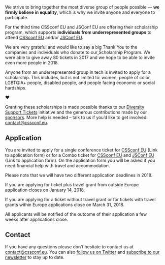We strive to bring together the most diverse group of people possible — **we firmly believe in equality**, which is why we invite anyone and everyone to participate.

For the third time CSSconf EU and JSConf EU are offering their scholarship program, which supports **individuals from underrepresented groups** to attend [CSSconf EU](http://2018.cssconf.eu/) and/or [JSConf EU](http://2018.jsconf.eu/).

We are very grateful and would like to say a big Thank You to the companies and individuals who donate to our[ ](https://2017.cssconf.eu/scholarships/)Scholarship Program. We were able to give away 80 tickets in 2017 and we hope to be able to invite even more people in 2018.

Anyone from an underrepresented group in tech is invited to apply for a scholarship. This includes, but is not limited to: women, people of color, LGBTQIA+ people, disabled people, and people facing economic or social hardships.

❤️

Granting these scholarships is made possible thanks to our [Diversity Support Tickets](https://2017.cssconf.eu/diversity-support-tickets/) initiative and the generous contributions made by our [sponsors](https://2017.cssconf.eu/sponsors). More help is needed – talk to us if you’d like to get involved: [contact@cssconf.eu](mailto:contact@cssconf.eu).

## Application

You are invited to apply for a single conference ticket for [CSSconf EU](http://2018.cssconf.eu/) (Link to application form) or for a Combo ticket for [CSSconf EU](http://2018.cssconf.eu/) and [JSConf EU](http://2018.jsconf.eu/) (Link to application form). On the application form you will be asked if you need financial help with travel and accommodation.  

Please note that we will have two different application deadlines in 2018.

If you are applying for ticket plus travel grant from outside Europe application closes on January 14, 2018.

If you are applying for a ticket without travel grant or for tickets with travel grants within Europe applications close on March 31, 2018.

All applicants will be notified of the outcome of their application a few weeks after applications close.

## Contact

If you have any questions please don’t hesitate to contact us at contact@cssconf.eu. You can also [follow us on Twitter](https://twitter.com/cssconfeu) and [subscribe to our newsletter](https://confirmsubscription.com/h/d/879A481DB04CB70D) to stay up to date.
